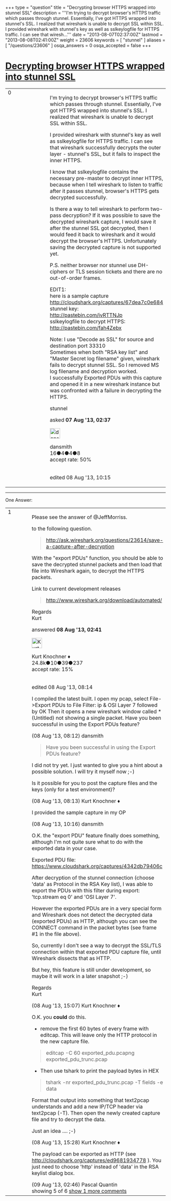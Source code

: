 +++
type = "question"
title = "Decrypting browser HTTPS wrapped into stunnel SSL"
description = '''I&#x27;m trying to decrypt browser&#x27;s HTTPS traffic which passes through stunnel. Essentially, I&#x27;ve got HTTPS wrapped into stunnel&#x27;s SSL. I realized that wireshark is unable to decrypt SSL within SSL. I provided wireshark with stunnel&#x27;s key as well as sslkeylogfile for HTTPS traffic. I can see that wiresh...'''
date = "2013-08-07T02:37:00Z"
lastmod = "2013-08-08T02:41:00Z"
weight = 23606
keywords = [ "stunnel" ]
aliases = [ "/questions/23606" ]
osqa_answers = 0
osqa_accepted = false
+++

<div class="headNormal">

# [Decrypting browser HTTPS wrapped into stunnel SSL](/questions/23606/decrypting-browser-https-wrapped-into-stunnel-ssl)

</div>

<div id="main-body">

<div id="askform">

<table id="question-table" style="width:100%;"><colgroup><col style="width: 50%" /><col style="width: 50%" /></colgroup><tbody><tr class="odd"><td style="width: 30px; vertical-align: top"><div class="vote-buttons"><div id="post-23606-score" class="post-score" title="current number of votes">0</div><div id="favorite-count" class="favorite-count"></div></div></td><td><div id="item-right"><div class="question-body"><p>I'm trying to decrypt browser's HTTPS traffic which passes through stunnel. Essentially, I've got HTTPS wrapped into stunnel's SSL. I realized that wireshark is unable to decrypt SSL within SSL.</p><p>I provided wireshark with stunnel's key as well as sslkeylogfile for HTTPS traffic. I can see that wireshark successfully decrypts the outer layer - stunnel's SSL, but it fails to inspect the inner HTTPS.</p><p>I know that sslkeylogfile contains the necessary pre-master to decrypt inner HTTPS, because when I tell wireshark to listen to traffic after it passes stunnel, browser's HTTPS gets decrypted successfully.</p><p>Is there a way to tell wireshark to perform two-pass decryption? If it was possible to save the decrypted wireshark capture, I would save it after the stunnel SSL got decrypted, then I would feed it back to wireshark and it would decrypt the browser's HTTPS. Unfortunately saving the decrypted capture is not supported yet.</p><p>P.S. neither browser nor stunnel use DH-ciphers or TLS session tickets and there are no out-of-order frames.</p><p>EDIT1:<br />
here is a sample capture<br />
<a href="http://cloudshark.org/captures/67dea7c0e684">http://cloudshark.org/captures/67dea7c0e684</a><br />
stunnel key:<br />
<a href="http://pastebin.com/ivRTTNJp">http://pastebin.com/ivRTTNJp</a><br />
sslkeylogfile to decrypt HTTPS:<br />
<a href="http://pastebin.com/fah4Zebx">http://pastebin.com/fah4Zebx</a><br />
</p><p>Note: I use "Decode as SSL" for source and destination port 33310<br />
Sometimes when both "RSA key list" and "Master Secret log filename" given, wireshark fails to decrypt stunnel SSL. So I removed MS log filename and decryption worked.<br />
I successfully Exported PDUs with this capture and opened it in a new wireshark instance but was confronted with a failure in decrypting the HTTPS.<br />
</p></div><div id="question-tags" class="tags-container tags">stunnel</div><div id="question-controls" class="post-controls"></div><div class="post-update-info-container"><div class="post-update-info post-update-info-user"><p>asked <strong>07 Aug '13, 02:37</strong></p><img src="https://secure.gravatar.com/avatar/5539b49a6661453d168b03c047917c5a?s=32&amp;d=identicon&amp;r=g" class="gravatar" width="32" height="32" alt="dansmith&#39;s gravatar image" /><p>dansmith<br />
<span class="score" title="16 reputation points">16</span><span title="4 badges"><span class="badge1">●</span><span class="badgecount">4</span></span><span title="4 badges"><span class="silver">●</span><span class="badgecount">4</span></span><span title="8 badges"><span class="bronze">●</span><span class="badgecount">8</span></span><br />
<span class="accept_rate" title="Rate of the user&#39;s accepted answers">accept rate:</span> <span title="dansmith has one accepted answer">50%</span> </br></br></p></div><div class="post-update-info post-update-info-edited"><p>edited 08 Aug '13, 10:15</p></div></div><div id="comments-container-23606" class="comments-container"></div><div id="comment-tools-23606" class="comment-tools"></div><div class="clear"></div><div id="comment-23606-form-container" class="comment-form-container"></div><div class="clear"></div></div></td></tr></tbody></table>

------------------------------------------------------------------------

<div class="tabBar">

<span id="sort-top"></span>

<div class="headQuestions">

One Answer:

</div>

</div>

<span id="23632"></span>

<div id="answer-container-23632" class="answer">

<table style="width:100%;"><colgroup><col style="width: 50%" /><col style="width: 50%" /></colgroup><tbody><tr class="odd"><td style="width: 30px; vertical-align: top"><div class="vote-buttons"><div id="post-23632-score" class="post-score" title="current number of votes">1</div></div></td><td><div class="item-right"><div class="answer-body"><p>Please see the answer of @JeffMorriss.</p><p>to the following question.</p><blockquote><p><a href="http://ask.wireshark.org/questions/23614/save-a-capture-after-decryption">http://ask.wireshark.org/questions/23614/save-a-capture-after-decryption</a></p></blockquote><p>With the "export PDUs" function, you should be able to save the decrypted stunnel packets and then load that file into Wireshark again, to decrypt the HTTPS packets.</p><p>Link to current development releases</p><blockquote><p><a href="http://www.wireshark.org/download/automated/">http://www.wireshark.org/download/automated/</a></p></blockquote><p>Regards<br />
Kurt</p></div><div class="answer-controls post-controls"></div><div class="post-update-info-container"><div class="post-update-info post-update-info-user"><p>answered <strong>08 Aug '13, 02:41</strong></p><img src="https://secure.gravatar.com/avatar/23b7bf5b13bc2c98b2e8aa9869ca5d75?s=32&amp;d=identicon&amp;r=g" class="gravatar" width="32" height="32" alt="Kurt%20Knochner&#39;s gravatar image" /><p>Kurt Knochner ♦<br />
<span class="score" title="24767 reputation points"><span>24.8k</span></span><span title="10 badges"><span class="badge1">●</span><span class="badgecount">10</span></span><span title="39 badges"><span class="silver">●</span><span class="badgecount">39</span></span><span title="237 badges"><span class="bronze">●</span><span class="badgecount">237</span></span><br />
<span class="accept_rate" title="Rate of the user&#39;s accepted answers">accept rate:</span> <span title="Kurt Knochner has 344 accepted answers">15%</span> </br></br></p></div><div class="post-update-info post-update-info-edited"><p>edited 08 Aug '13, 08:14</p></div></div><div id="comments-container-23632" class="comments-container"><span id="23653"></span><div id="comment-23653" class="comment"><div id="post-23653-score" class="comment-score"></div><div class="comment-text"><p>I compiled the latest built. I open my pcap, select File-&gt;Export PDUs to File Filter: ip &amp; OSI Layer 7 followed by OK Then it opens a new wireshark window called *(Untitled) not showing a single packet. Have you been successful in using the Export PDUs feature?</p></div><div id="comment-23653-info" class="comment-info"><span class="comment-age">(08 Aug '13, 08:12)</span> dansmith</div></div><span id="23654"></span><div id="comment-23654" class="comment"><div id="post-23654-score" class="comment-score"></div><div class="comment-text"><blockquote><p>Have you been successful in using the Export PDUs feature?</p></blockquote><p>I did not try yet. I just wanted to give you a hint about a possible solution. I will try it myself now ;-)</p><p>Is it possible for you to post the capture files and the keys (only for a test environment)?</p></div><div id="comment-23654-info" class="comment-info"><span class="comment-age">(08 Aug '13, 08:13)</span> Kurt Knochner ♦</div></div><span id="23658"></span><div id="comment-23658" class="comment"><div id="post-23658-score" class="comment-score"></div><div class="comment-text"><p>I provided the sample capture in my OP</p></div><div id="comment-23658-info" class="comment-info"><span class="comment-age">(08 Aug '13, 10:16)</span> dansmith</div></div><span id="23661"></span><div id="comment-23661" class="comment"><div id="post-23661-score" class="comment-score"></div><div class="comment-text"><p>O.K. the "export PDU" feature finally does something, although I'm not quite sure what to do with the exported data in your case.</p><p>Exported PDU file: <a href="https://www.cloudshark.org/captures/4342db79406c">https://www.cloudshark.org/captures/4342db79406c</a></p><p>After decryption of the stunnel connection (choose 'data' as Protocol in the RSA Key list), I was able to export the PDUs with this filter during export: 'tcp.stream eq 0' and 'OSI Layer 7'.</p><p>However the exported PDUs are in a very special form and Wireshark does not detect the decrypted data (exported PDUs) as HTTP, although you can see the CONNECT command in the packet bytes (see frame #1 in the file above).</p><p>So, currently I don't see a way to decrypt the SSL/TLS connection within that exported PDU capture file, until Wireshark dissects that as HTTP.</p><p>But hey, this feature is still under development, so maybe it will work in a later snapshot ;-)</p><p>Regards<br />
Kurt</p></div><div id="comment-23661-info" class="comment-info"><span class="comment-age">(08 Aug '13, 15:07)</span> Kurt Knochner ♦</div></div><span id="23663"></span><div id="comment-23663" class="comment"><div id="post-23663-score" class="comment-score"></div><div class="comment-text"><p>O.K. you <strong>could</strong> do this.</p><ul><li>remove the first 60 bytes of every frame with editcap. This will leave only the HTTP protocol in the new capture file.</li></ul><blockquote><p>editcap -C 60 exported_pdu.pcapng exported_pdu_trunc.pcap</p></blockquote><ul><li>Then use tshark to print the payload bytes in HEX</li></ul><blockquote><p>tshark -nr exported_pdu_trunc.pcap -T fields -e data</p></blockquote><p>Format that output into something that text2pcap understands and add a new IP/TCP header via text2pcap (-T). Then open the newly created capture file and try to decrypt the data.</p><p>Just an idea .... ;-)</p></div><div id="comment-23663-info" class="comment-info"><span class="comment-age">(08 Aug '13, 15:28)</span> Kurt Knochner ♦</div></div><span id="23671"></span><div id="comment-23671" class="comment not_top_scorer"><div id="post-23671-score" class="comment-score"></div><div class="comment-text"><p>The payload can be exported as HTTP (see <a href="http://cloudshark.org/captures/ed9681934778">http://cloudshark.org/captures/ed9681934778</a> ). You just need to choose 'http' instead of 'data' in the RSA keylist dialog box.</p></div><div id="comment-23671-info" class="comment-info"><span class="comment-age">(09 Aug '13, 02:46)</span> Pascal Quantin</div></div></div><div id="comment-tools-23632" class="comment-tools"><span class="comments-showing"> showing 5 of 6 </span> <a href="#" class="show-all-comments-link">show 1 more comments</a></div><div class="clear"></div><div id="comment-23632-form-container" class="comment-form-container"></div><div class="clear"></div></div></td></tr></tbody></table>

</div>

<div class="paginator-container-left">

</div>

</div>

</div>

